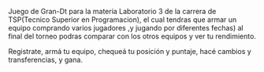 Juego de Gran-Dt para la materia Laboratorio 3 de la carrera de TSP(Tecnico Superior en Programacion), el cual tendras que armar un equipo comprando varios jugadores ,y jugando por diferentes fechas) al final del torneo podras comparar con los otros equipos y ver tu rendimiento.

Registrate, armá tu equipo, chequeá tu posición y puntaje, hacé cambios y transferencias, y gana.

